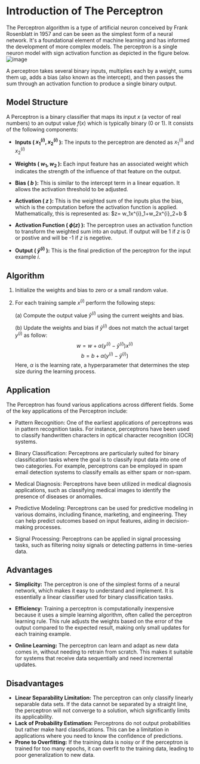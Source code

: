 # Introduction of The Perceptron
The Perceptron algorithm is a type of artificial neuron conceived by Frank Rosenblatt in 1957 and can be seen as the simplest form of a neural network. It's a foundational element of machine learning and has informed the development of more complex models.
The perceptron is a single neuron model with sign activation function as depicted in the figure below.
![image](https://github.com/ZhikangLiuu/Ind_577_Final_project/assets/165843914/07114d5b-c988-4f94-856f-c8a6c43f02f6)

A perceptron takes several binary inputs, multiplies each by a weight, sums them up, adds a bias (also known as the intercept), 
and then passes the sum through an activation function to produce a single binary output.

## Model Structure
A Perceptron is a binary classifier that maps its input $x$ (a vector of real numbers) to an output value $f(x)$ which is typically binary (0 or 1). It consists of the following components:
- **Inputs ( $x^{(i)}_1,x^{(i)}_2$ ):** The inputs to the perceptron are denoted as $x^{(i)}_1$ and $x^{(i)}_2$ 

- **Weights ( $w_1, w_2$ ):** Each input feature has an associated weight which indicates the strength of the influence of that feature on the output. 

- **Bias ( $b$ ):** This is similar to the intercept term in a linear equation. It allows the activation threshold to be adjusted.

- **Activation ( $z$ ):** This is the weighted sum of the inputs plus the bias, which is the computation before the activation function is applied. Mathematically, this is represented as: $z= w_1x^{i}_1+w_2x^{i}_2+b $
- **Activation Function ( $\phi(z)$ ):** The perceptron uses an activation function to transform the weighted sum into an output. If output will be 1 if $z$ is 0 or postive and will be -1 if $z$ is negetive.

- **Output ( $\hat{y}^{(i)}$ ):** This is the final prediction of the perceptron for the input example $i$.

## Algorithm

1. Initialize the weights and bias to zero or a small random value.
2. For each training sample $x^{(i)}$ perform the following steps:
   
   (a) Compute the output value $\hat{y}^{(i)}$ using the current weights and bias.
   
   (b) Update the weights and bias if $\hat{y}^{(i)}$ does not match the actual target $y^{(i)}$ as follow:
       $$w = w+ \alpha(y^{(i)}-\hat{y}^{(i)})x^{(i)}$$
       $$b = b+ \alpha(y^{(i)}-\hat{y}^{(i)})$$
   Here, $\alpha$ is the learning rate, a hyperparameter that determines the step size during the learning process.
   
## Application
The Perceptron has found various applications across different fields. Some of the key applications of the Perceptron include:

- Pattern Recognition: One of the earliest applications of perceptrons was in pattern recognition tasks. For instance, perceptrons have been used to classify handwritten characters in optical character recognition (OCR) systems.
  
- Binary Classification: Perceptrons are particularly suited for binary classification tasks where the goal is to classify input data into one of two categories. For example, perceptrons can be employed in spam email detection systems to classify emails as either spam or non-spam.
  
- Medical Diagnosis: Perceptrons have been utilized in medical diagnosis applications, such as classifying medical images to identify the presence of diseases or anomalies.
  
- Predictive Modeling: Perceptrons can be used for predictive modeling in various domains, including finance, marketing, and engineering. They can help predict outcomes based on input features, aiding in decision-making processes.
  
- Signal Processing: Perceptrons can be applied in signal processing tasks, such as filtering noisy signals or detecting patterns in time-series data.

## Advantages

- **Simplicity:** The perceptron is one of the simplest forms of a neural network, which makes it easy to understand and implement. It is essentially a linear classifier used for binary classification tasks.

- **Efficiency:** Training a perceptron is computationally inexpensive because it uses a simple learning algorithm, often called the perceptron learning rule. This rule adjusts the weights based on the error of the output compared to the expected result, making only small updates for each training example.

- **Online Learning:** The perceptron can learn and adapt as new data comes in, without needing to retrain from scratch. This makes it suitable for systems that receive data sequentially and need incremental updates.

## Disadvantages

- **Linear Separability Limitation:** The perceptron can only classify linearly separable data sets. If the data cannot be separated by a straight line, the perceptron will not converge to a solution, which significantly limits its applicability.
- **Lack of Probability Estimation:** Perceptrons do not output probabilities but rather make hard classifications. This can be a limitation in applications where you need to know the confidence of predictions.
- **Prone to Overfitting:** If the training data is noisy or if the perceptron is trained for too many epochs, it can overfit to the training data, leading to poor generalization to new data.




